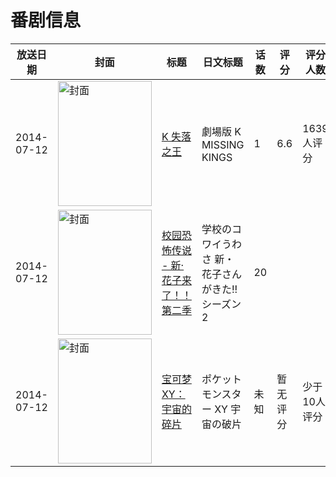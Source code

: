 # 番剧信息

|放送日期|封面|标题|日文标题|话数|评分|评分人数|
|---|---|---|---|---|---|---|
|2014-07-12|<img src="//lain.bgm.tv/pic/cover/c/c0/e6/60003_NzWO0.jpg" alt="封面" style="width:150px;height:200px;object-fit:cover;">|[K 失落之王](https://bangumi.tv/subject/60003)|劇場版 K MISSING KINGS|1|6.6|1639人评分|
|2014-07-12|<img src="//lain.bgm.tv/pic/cover/c/17/0a/108417_R06G6.jpg" alt="封面" style="width:150px;height:200px;object-fit:cover;">|[校园恐怖传说 - 新·花子来了！！第二季](https://bangumi.tv/subject/108417)|学校のコワイうわさ 新・花子さんがきた!! シーズン2|20|||
|2014-07-12|<img src="//lain.bgm.tv/pic/cover/c/bd/58/514888_pZzz5.jpg" alt="封面" style="width:150px;height:200px;object-fit:cover;">|[宝可梦XY：宇宙的碎片](https://bangumi.tv/subject/514888)|ポケットモンスター XY 宇宙の破片|未知|暂无评分|少于10人评分|
